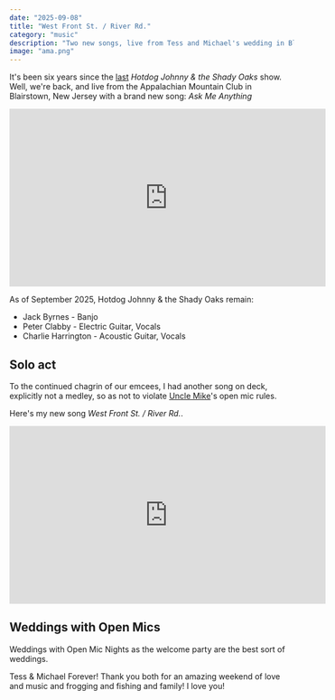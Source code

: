 ```yaml
---
date: "2025-09-08"
title: "West Front St. / River Rd."
category: "music"
description: "Two new songs, live from Tess and Michael's wedding in Blairstown, New Jersey"
image: "ama.png"
---
```


It's been six years since the [last](/bullet-train-to-merlins-grave) *Hotdog Johnny & the Shady Oaks* show. Well, we're back, and live from the Appalachian Mountain Club in Blairstown, New Jersey with a brand new song: *Ask Me Anything*

<iframe width="560" height="315" src="https://www.youtube.com/embed/utU1hV8dT88?si=UtsHJ0kv9Ug6xxsu" title="YouTube video player" frameborder="0" allow="accelerometer; autoplay; clipboard-write; encrypted-media; gyroscope; picture-in-picture; web-share" referrerpolicy="strict-origin-when-cross-origin" allowfullscreen></iframe>

As of September 2025, Hotdog Johnny & the Shady Oaks remain:
* Jack Byrnes - Banjo
* Peter Clabby - Electric Guitar, Vocals
* Charlie Harrington - Acoustic Guitar, Vocals

## Solo act

To the continued chagrin of our emcees, I had another song on deck, explicitly not a medley, so as not to violate [Uncle Mike](https://www.tellyouwhatpodcast.com/)'s open mic rules. 

Here's my new song *West Front St. / River Rd.*.

<iframe width="560" height="315" src="https://www.youtube.com/embed/Z4vgqJbF2hk?si=yiX2226EDkl5lvQJ" title="YouTube video player" frameborder="0" allow="accelerometer; autoplay; clipboard-write; encrypted-media; gyroscope; picture-in-picture; web-share" referrerpolicy="strict-origin-when-cross-origin" allowfullscreen></iframe>

## Weddings with Open Mics

Weddings with Open Mic Nights as the welcome party are the best sort of weddings.

Tess & Michael Forever! Thank you both for an amazing weekend of love and music and frogging and fishing and family! I love you!